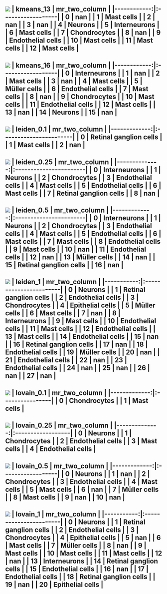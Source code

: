 ![](./figures/umapkmeans_13.png)
|   kmeans_13 | mr_two_column     |
|------------:|:------------------|
|           0 | nan               |
|           1 | Mast cells        |
|           2 | nan               |
|           3 | nan               |
|           4 | Neurons           |
|           5 | Interneurons      |
|           6 | Mast cells        |
|           7 | Chondrocytes      |
|           8 | nan               |
|           9 | Endothelial cells |
|          10 | Mast cells        |
|          11 | Mast cells        |
|          12 | Mast cells        |
---
![](./figures/umapkmeans_16.png)
|   kmeans_16 | mr_two_column     |
|------------:|:------------------|
|           0 | Interneurons      |
|           1 | nan               |
|           2 | Mast cells        |
|           3 | nan               |
|           4 | Mast cells        |
|           5 | Müller cells      |
|           6 | Endothelial cells |
|           7 | Mast cells        |
|           8 | nan               |
|           9 | Chondrocytes      |
|          10 | Mast cells        |
|          11 | Endothelial cells |
|          12 | Mast cells        |
|          13 | nan               |
|          14 | Neurons           |
|          15 | nan               |
---
![](./figures/umapleiden_0.1.png)
|   leiden_0.1 | mr_two_column          |
|-------------:|:-----------------------|
|            0 | Retinal ganglion cells |
|            1 | Mast cells             |
|            2 | nan                    |
---
![](./figures/umapleiden_0.25.png)
|   leiden_0.25 | mr_two_column          |
|--------------:|:-----------------------|
|             0 | Interneurons           |
|             1 | Neurons                |
|             2 | Chondrocytes           |
|             3 | Endothelial cells      |
|             4 | Mast cells             |
|             5 | Endothelial cells      |
|             6 | Mast cells             |
|             7 | Retinal ganglion cells |
|             8 | nan                    |
---
![](./figures/umapleiden_0.5.png)
|   leiden_0.5 | mr_two_column          |
|-------------:|:-----------------------|
|            0 | Interneurons           |
|            1 | Neurons                |
|            2 | Chondrocytes           |
|            3 | Endothelial cells      |
|            4 | Mast cells             |
|            5 | Endothelial cells      |
|            6 | Mast cells             |
|            7 | Mast cells             |
|            8 | Endothelial cells      |
|            9 | Mast cells             |
|           10 | nan                    |
|           11 | Endothelial cells      |
|           12 | nan                    |
|           13 | Müller cells           |
|           14 | nan                    |
|           15 | Retinal ganglion cells |
|           16 | nan                    |
---
![](./figures/umapleiden_1.png)
|   leiden_1 | mr_two_column          |
|-----------:|:-----------------------|
|          0 | Neurons                |
|          1 | Retinal ganglion cells |
|          2 | Endothelial cells      |
|          3 | Chondrocytes           |
|          4 | Epithelial cells       |
|          5 | Müller cells           |
|          6 | Mast cells             |
|          7 | nan                    |
|          8 | Interneurons           |
|          9 | Mast cells             |
|         10 | Endothelial cells      |
|         11 | Mast cells             |
|         12 | Endothelial cells      |
|         13 | Mast cells             |
|         14 | Endothelial cells      |
|         15 | nan                    |
|         16 | Retinal ganglion cells |
|         17 | nan                    |
|         18 | Endothelial cells      |
|         19 | Müller cells           |
|         20 | nan                    |
|         21 | Endothelial cells      |
|         22 | nan                    |
|         23 | Endothelial cells      |
|         24 | nan                    |
|         25 | nan                    |
|         26 | nan                    |
|         27 | nan                    |
---
![](./figures/umaplovain_0.1.png)
|   lovain_0.1 | mr_two_column   |
|-------------:|:----------------|
|            0 | Chondrocytes    |
|            1 | Mast cells      |
---
![](./figures/umaplovain_0.25.png)
|   lovain_0.25 | mr_two_column     |
|--------------:|:------------------|
|             0 | Neurons           |
|             1 | Chondrocytes      |
|             2 | Endothelial cells |
|             3 | Mast cells        |
|             4 | Endothelial cells |
---
![](./figures/umaplovain_0.5.png)
|   lovain_0.5 | mr_two_column     |
|-------------:|:------------------|
|            0 | Neurons           |
|            1 | nan               |
|            2 | Chondrocytes      |
|            3 | Endothelial cells |
|            4 | Mast cells        |
|            5 | Mast cells        |
|            6 | nan               |
|            7 | Müller cells      |
|            8 | Mast cells        |
|            9 | nan               |
|           10 | nan               |
---
![](./figures/umaplovain_1.png)
|   lovain_1 | mr_two_column          |
|-----------:|:-----------------------|
|          0 | Neurons                |
|          1 | Retinal ganglion cells |
|          2 | Endothelial cells      |
|          3 | Chondrocytes           |
|          4 | Epithelial cells       |
|          5 | nan                    |
|          6 | Mast cells             |
|          7 | Müller cells           |
|          8 | nan                    |
|          9 | Mast cells             |
|         10 | Mast cells             |
|         11 | Mast cells             |
|         12 | nan                    |
|         13 | Interneurons           |
|         14 | Retinal ganglion cells |
|         15 | Endothelial cells      |
|         16 | nan                    |
|         17 | Endothelial cells      |
|         18 | Retinal ganglion cells |
|         19 | nan                    |
|         20 | Epithelial cells       |
---
